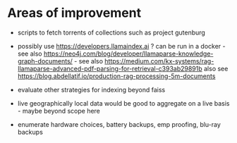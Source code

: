 # Areas of improvement

- scripts to fetch torrents of collections such as project gutenburg

- possibly use https://developers.llamaindex.ai ? can be run in a docker - see also https://neo4j.com/blog/developer/llamaparse-knowledge-graph-documents/ - see also https://medium.com/kx-systems/rag-llamaparse-advanced-pdf-parsing-for-retrieval-c393ab29891b also see https://blog.abdellatif.io/production-rag-processing-5m-documents

- evaluate other strategies for indexing beyond faiss

- live geographically local data would be good to aggregate on a live basis - maybe beyond scope here

- enumerate hardware choices, battery backups, emp proofing, blu-ray backups